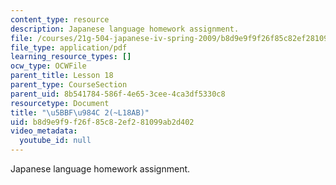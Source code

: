 ```yaml
---
content_type: resource
description: Japanese language homework assignment.
file: /courses/21g-504-japanese-iv-spring-2009/b8d9e9f9f26f85c82ef281099ab2d402_MIT21G_504S09_hw18.pdf
file_type: application/pdf
learning_resource_types: []
ocw_type: OCWFile
parent_title: Lesson 18
parent_type: CourseSection
parent_uid: 8b541784-586f-4e65-3cee-4ca3df5330c8
resourcetype: Document
title: "\u5BBF\u984C 2(~L18AB)"
uid: b8d9e9f9-f26f-85c8-2ef2-81099ab2d402
video_metadata:
  youtube_id: null
---
```

Japanese language homework assignment.